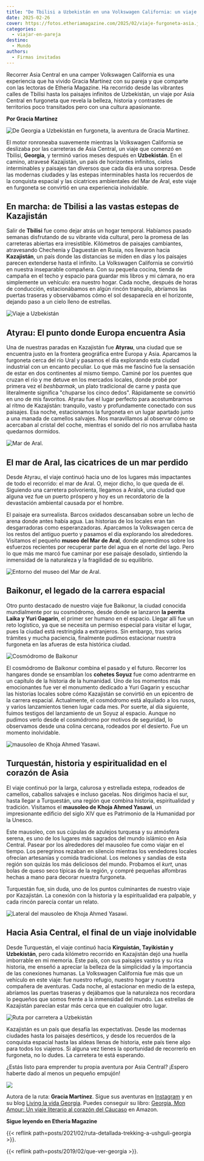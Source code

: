 ```yaml
---
title: "De Tbilisi a Uzbekistán en una Volkswagen California: un viaje por Asia Central"
date: 2025-02-26
cover: https://fotos.etheriamagazine.com/2025/02/viaje-furgoneta-asia.jpeg
categories: 
  - viajar-en-pareja
destino: 
  - Mundo
authors: 
  - Firmas invitadas
---
```


Recorrer Asia Central en una camper Volkswagen California es una experiencia que ha 
vivido Gracia Martínez con su pareja y que comparte con las lectoras de Etheria 
Magazine. Ha recorrido desde las vibrantes calles de Tbilisi hasta los paisajes 
infinitos de Uzbekistán, un viaje por Asia Central en furgoneta que revela la belleza, 
historia y contrastes de territorios poco transitados pero con una cultura apasionante. 

**Por Gracia Martínez** 

![De Georgia a Uzbekistán en furgoneta, la aventura de Gracia Martínez.](https://fotos.etheriamagazine.com/2025/02/viaje-furgoneta-asia.jpeg "De Georgia a Uzbekistán en furgoneta, la aventura de Gracia Martínez.")

El motor ronroneaba suavemente mientras la Volkswagen California se deslizaba por las 
carreteras de Asia Central, un viaje que comenzó en Tbilisi, **Georgia**, y terminó 
varios meses después en **Uzbekistán**. En el camino, atravesé Kazajistán, un país de 
horizontes infinitos, cielos interminables y paisajes tan diversos que cada día era una 
sorpresa. Desde las modernas ciudades y las estepas interminables hasta los recuerdos de 
la conquista espacial y las cicatrices ambientales del Mar de Aral, este viaje en 
furgoneta se convirtió en una experiencia inolvidable. 

## En marcha: de Tbilisi a las vastas estepas de Kazajistán

Salir de **Tbilisi** fue como dejar atrás un hogar temporal. Habíamos pasado semanas 
disfrutando de su vibrante vida cultural, pero la promesa de las carreteras abiertas era 
irresistible. Kilómetros de paisajes cambiantes, atravesando Chechenia y Daguestán en 
Rusia, nos llevaron hacia **Kazajistán**, un país donde las distancias se miden en días 
y los paisajes parecen extenderse hasta el infinito. La Volkswagen California se 
convirtió en nuestra inseparable compañera. Con su pequeña cocina, tienda de campaña en 
el techo y espacio para guardar mis libros y mi cámara, no era simplemente un vehículo: 
era nuestro hogar. Cada noche, después de horas de conducción, estacionábamos en algún 
rincón tranquilo, abríamos las puertas traseras y observábamos cómo el sol desaparecía 
en el horizonte, dejando paso a un cielo lleno de estrellas. 

![Viaje a Uzbekistán](https://fotos.etheriamagazine.com/2025/02/gracia-martinez-viaje-uzbekistan.jpg)

## Atyrau: El punto donde Europa encuentra Asia

Una de nuestras paradas en Kazajistán fue **Atyrau**, una ciudad que se encuentra justo 
en la frontera geográfica entre Europa y Asia. Aparcamos la furgoneta cerca del río Ural 
y pasamos el día explorando esta ciudad industrial con un encanto peculiar. Lo que más 
me fascinó fue la sensación de estar en dos continentes al mismo tiempo. Caminé por los 
puentes que cruzan el río y me detuve en los mercados locales, donde probé por primera 
vez el _beshbarmak_, un plato tradicional de carne y pasta que literalmente significa 
"chuparse los cinco dedos". Rápidamente se convirtió en uno de mis favoritos. Atyrau fue 
el lugar perfecto para acostumbrarnos al ritmo de Kazajistán: tranquilo, vasto y 
profundamente conectado con sus paisajes. Esa noche, estacionamos la furgoneta en un 
lugar apartado junto a una manada de camellos salvajes. Nos maravillamos al observar 
cómo se acercaban al cristal del coche, mientras el sonido del río nos arrullaba hasta 
quedarnos dormidos. 

![Mar de Aral.](https://fotos.etheriamagazine.com/2025/02/vista-aerea-viaje-furgo.jpeg "Mar de Aral.")

## El mar de Aral, las cicatrices de un mar perdido

Desde Atyrau, el viaje continuó hacia uno de los lugares más impactantes de todo el 
recorrido: el mar de Aral. O, mejor dicho, lo que queda de él. Siguiendo una carretera 
polvorienta, llegamos a Aralsk, una ciudad que alguna vez fue un puerto próspero y hoy 
es un recordatorio de la devastación ambiental causada por el hombre. 

El paisaje era surrealista. Barcos oxidados descansaban sobre un lecho de arena donde 
antes había agua. Las historias de los locales eran tan desgarradoras como 
esperanzadoras. Aparcamos la Volkswagen cerca de los restos del antiguo puerto y pasamos 
el día explorando los alrededores. Visitamos el pequeño **museo del Mar de Aral**, donde 
aprendimos sobre los esfuerzos recientes por recuperar parte del agua en el norte del 
lago. Pero lo que más me marcó fue caminar por ese paisaje desolado, sintiendo la 
inmensidad de la naturaleza y la fragilidad de su equilibrio. 

![Entorno del museo del Mar de Aral.](https://fotos.etheriamagazine.com/2025/02/gracia-martinez-viaje-asia.jpg "Entorno del museo del Mar de Aral.")

## Baikonur, el legado de la carrera espacial

Otro punto destacado de nuestro viaje fue Baikonur, la ciudad conocida mundialmente por 
su cosmódromo, desde donde se lanzaron **la perrita Laika y Yuri Gagarin**, el primer 
ser humano en el espacio. Llegar allí fue un reto logístico, ya que se necesita un 
permiso especial para visitar el lugar, pues la ciudad está restringida a extranjeros. 
Sin embargo, tras varios trámites y mucha paciencia, finalmente pudimos estacionar 
nuestra furgoneta en las afueras de esta histórica ciudad. 

![Cosmódromo de Baikonur](https://fotos.etheriamagazine.com/2025/02/viaje-furgo-asia-2.jpeg "Cosmódromo de Baikonur.")

El cosmódromo de Baikonur combina el pasado y el futuro. Recorrer los hangares donde se 
ensamblan los **cohetes Soyuz** fue como adentrarme en un capítulo de la historia de la 
humanidad. Uno de los momentos más emocionantes fue ver el monumento dedicado a Yuri 
Gagarin y escuchar las historias locales sobre cómo Kazajistán se convirtió en un 
epicentro de la carrera espacial. Actualmente, el cosmódromo está alquilado a los rusos, 
y varios lanzamientos tienen lugar cada mes. Por suerte, al día siguiente, fuimos 
testigos del lanzamiento de un Soyuz al espacio. Aunque no pudimos verlo desde el 
cosmódromo por motivos de seguridad, lo observamos desde una colina cercana, rodeados 
por el desierto. Fue un momento inolvidable. 

![mausoleo de Khoja Ahmed Yasawi.](https://fotos.etheriamagazine.com/2025/02/Viaje-furgo-Mausoleo-de-Khoja-Ahmad-Yasavi.jpg "Gracia en el mausoleo de Khoja Ahmed Yasawi.")

## Turquestán, historia y espiritualidad en el corazón de Asia

El viaje continuó por la larga, calurosa y estrellada estepa, rodeados de camellos, 
caballos salvajes e incluso gacelas. Nos dirigimos hacia el sur, hasta llegar a 
Turquestán, una región que combina historia, espiritualidad y tradición. Visitamos el 
**mausoleo de Khoja Ahmed Yasawi**, un impresionante edificio del siglo XIV que es 
Patrimonio de la Humanidad por la Unesco. 

Este mausoleo, con sus cúpulas de azulejos turquesa y su atmósfera serena, es uno de los 
lugares más sagrados del mundo islámico en Asia Central. Pasear por los alrededores del 
mausoleo fue como viajar en el tiempo. Los peregrinos rezaban en silencio mientras los 
vendedores locales ofrecían artesanías y comida tradicional. Los melones y sandías de 
esta región son quizás los más deliciosos del mundo. Probamos el _kurt_, unas bolas de 
queso seco típicas de la región, y compré pequeñas alfombras hechas a mano para decorar 
nuestra furgoneta. 

Turquestán fue, sin duda, uno de los puntos culminantes de nuestro viaje por Kazajistán. 
La conexión con la historia y la espiritualidad era palpable, y cada rincón parecía 
contar un relato. 

![Lateral del mausoleo de Khoja Ahmed Yasawi.](https://fotos.etheriamagazine.com/2025/02/camello-viaje-asia.jpeg "Lateral del mausoleo de Khoja Ahmed Yasawi.")

## Hacia Asia Central, el final de un viaje inolvidable

Desde Turquestán, el viaje continuó hacia **Kirguistán, Tayikistán y Uzbekistán**, pero 
cada kilómetro recorrido en Kazajistán dejó una huella imborrable en mi memoria. Este 
país, con sus paisajes vastos y su rica historia, me enseñó a apreciar la belleza de la 
simplicidad y la importancia de las conexiones humanas. La Volkswagen California fue más 
que un vehículo en este viaje: fue nuestro refugio, nuestro hogar y nuestra compañera de 
aventuras. Cada noche, al estacionar en medio de la estepa, abríamos las puertas 
traseras y dejábamos que la naturaleza nos recordara lo pequeños que somos frente a la 
inmensidad del mundo. Las estrellas de Kazajistán parecían estar más cerca que en 
cualquier otro lugar. 

![Ruta por carretera a Uzbekistán](https://fotos.etheriamagazine.com/2025/02/viaje-furgo-asia.jpeg "Las rutas por carretera regalan mil experiencias.")

Kazajistán es un país que desafía las expectativas. Desde las modernas ciudades hasta 
los paisajes desérticos, y desde los recuerdos de la conquista espacial hasta las aldeas 
llenas de historia, este país tiene algo para todos los viajeros. Si alguna vez tienes 
la oportunidad de recorrerlo en furgoneta, no lo dudes. La carretera te está esperando. 

¿Estás listo para emprender tu propia aventura por Asia Central? ¡Espero haberte dado al 
menos un pequeño empujón! 

![](https://fotos.etheriamagazine.com/2025/02/810D7qvlL._SL1500_.jpg)

Autora de la ruta: **Gracia Martínez**. Sigue sus aventuras en 
[Instagram](https://www.instagram.com/livinglavidageorgia/) y en su blog [Living la vida 
Georgia](http://living-la-vida-georgia.com/). Puedes conseguir su libro: [Georgia, Mon 
Amour: Un viaje literario al corazón del 
Cáucaso](https://www.amazon.es/Georgia-Mon-Amour-literario-Literatura-ebook/dp/B0CLKYFX6V) 
en Amazon. 

**Sigue leyendo en Etheria Magazine** 

{{< reflink path=posts/2021/02/ruta-detallada-trekking-a-ushguli-georgia >}}. 

{{< reflink path=posts/2019/02/que-ver-georgia >}}.

